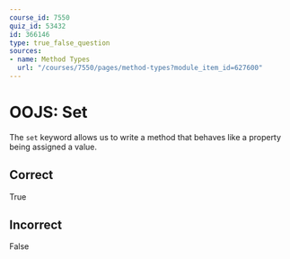 ```yaml
---
course_id: 7550
quiz_id: 53432
id: 366146
type: true_false_question
sources:
- name: Method Types
  url: "/courses/7550/pages/method-types?module_item_id=627600"
---
```


# OOJS: Set

The `set` keyword allows us to write a method that behaves like a property being
assigned a value.

## Correct

True

## Incorrect

False
